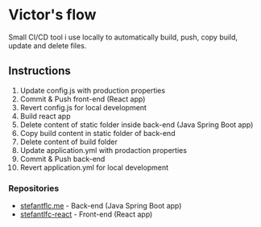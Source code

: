 # Victor's flow
Small CI/CD tool i use locally to automatically build, push, copy build, update and delete files.

## Instructions

  1) Update config.js with production properties
  2) Commit & Push front-end (React app)
  3) Revert config.js for local development
  4) Build react app
  5) Delete content of static folder inside back-end (Java Spring Boot app)
  6) Copy build content in static folder of back-end
  7) Delete content of build folder
  8) Update application.yml with prodaction properties
  9) Commit & Push back-end
  10) Revert application.yml for local development
  
### Repositories
* [stefantflc.me](https://github.com/ToStefan/stefantflc.me) - Back-end (Java Spring Boot app)
* [stefantlfc-react](https://github.com/ToStefan/stefantflc-react) - Front-end (React app)